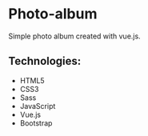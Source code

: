 # Photo-album

Simple photo album created with vue.js.

## Technologies:

* HTML5
* CSS3
* Sass
* JavaScript
* Vue.js
* Bootstrap

